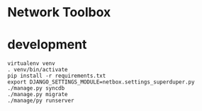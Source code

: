 Network Toolbox
===============

development
===========
    
    virtualenv venv
    . venv/bin/activate
    pip install -r requirements.txt
    export DJANGO_SETTINGS_MODULE=netbox.settings_superduper.py
    ./manage.py syncdb
    ./manage.py migrate
    ./manage/py runserver
